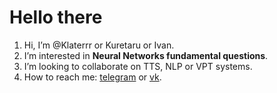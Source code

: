 # Hello there

1. Hi, I’m @Klaterrr or Kuretaru or Ivan.
1. I’m interested in **Neural Networks fundamental questions**.
1. I’m looking to collaborate on TTS, NLP or VPT systems.
1. How to reach me: [telegram](t.me/kuretaru) or [vk](vk.ru/kuretaru).

<!---
Klaterrr/Klaterrr is a ✨ special ✨ repository because its `README.md` (this file) appears on your GitHub profile.
You can click the Preview link to take a look at your changes.
--->
